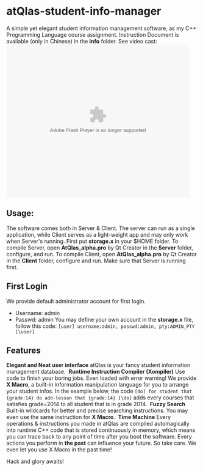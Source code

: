 # atQlas-student-info-manager
A simple yet elegant student information management software, as my C++ Programming Language course assignment.
Instruction Document is available (only in Chinese) in the **info** folder.
See video cast:
<embed src='http://player.youku.com/player.php/sid/XMTYyODEwMDQ4NA==/v.swf' allowFullScreen='true' quality='high' width='480' height='400' align='middle' allowScriptAccess='always' type='application/x-shockwave-flash'></embed>
## Usage: 
The software comes both in Server & Client. The server can run as a single application, while Client serves as a light-weight app and may only work when Server's running.
First put **storage.x** in your $HOME folder.
To compile Server, open **AtQlas_alpha.pro** by Qt Creator in the **Server** folder, configure, and run.
To compile Client, open **AtQlas_alpha.pro** by Qt Creator in the **Client** folder, configure and run. Make sure that Server is running first.

## First Login
We provide default administrator account for first login.
* Username: admin
* Passwd: admin
You may define your own account in the **storage.x** file, follow this code:
`[user]
username:admin,
passwd:admin,
pty:ADMIN_PTY
[\user]`

## Features
**Elegant and Neat user interface**
atQlas is your fancy student information management database.
![]()
**Runtime Instruction Compiler (Xompiler)**
Use code to finish your boring jobs.
Even loaded with error warning!
We provide **X Macro**, a built-in information manipulation language for you to arrange your student infos. In the example below, the code 
`[do]
for student that {grade:14} do add-lesson that {grade:14}
[\do]`
adds every courses that satisfies grade=2014 to all student that is in grade 2014.
![]()
**Fuzzy Search**
Built-in wildcards for better and precise searching instructions. You may even use the same instruction for **X Macro**.
![]()
**Time Machine**
Every operations & instructions you made in atQlas are compiled automagically into runtime C++ code that is stored continuously in memory, which means you can trace back to any point of time after you boot the software. Every actions you perform in **the past** can influence your future. So take care.
We even let you use X Macro in the past time!
![]()

Hack and glory awaits!
